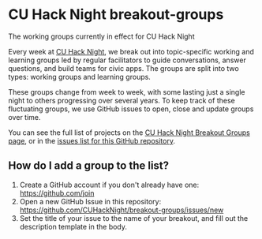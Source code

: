 # CU Hack Night breakout-groups
The working groups currently in effect for CU Hack Night

Every week at [CU Hack Night](https://cuhacknight.org/), we break out into topic-specific working and learning groups led by regular facilitators to guide conversations, answer questions, and build teams for civic apps. The groups are split into two types: working groups and learning groups.

These groups change from week to week, with some lasting just a single night to others progressing over several years. To keep track of these fluctuating groups, we use GitHub issues to open, close and update groups over time.

You can see the full list of projects on the [CU Hack Night Breakout Groups page](https://CUHackNight.org), or in the [issues list for this GitHub repository](https://github.com/CUHackNight/breakout-groups/issues).

## How do I add a group to the list?

1. Create a GitHub account if you don't already have one: https://github.com/join
2. Open a new GitHub Issue in this repository: https://github.com/CUHackNight/breakout-groups/issues/new
3. Set the title of your issue to the name of your breakout, and fill out the description template in the body. 
